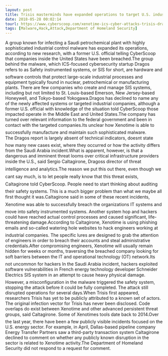 ```yaml
---
layout: post
title: Trisis masterminds have expanded operations to target U.S. industrial firms
date: 2018-05-28 00:02:14
tourl: https://www.cyberscoop.com/xenotime-ics-cyber-attacks-trisis-dragos/?category_news=technology
tags: [Malware,Hack,Attack,Department of Homeland Security]
---
```

A group known for infecting a Saudi petrochemical plant with highly sophisticated industrial control malware has expanded its operations, according to new research, with a former U.S. official telling CyberScoop that companies inside the United States have been breached.The group behind the malware, which ICS-focused cybersecurity startup Dragos refers to as Safety instrumented systems, or SIS for short, are hardware and software controls that protect large-scale industrial processes and equipment typically found in nuclear, petrochemical or manufacturing plants. There are few companies who create and manage SIS systems, including but not limited to St. Louis-based Emerson, New Jersey-based Honeywell, and Tokyo-based Yokogawa.Dragos has declined to name any of the newly affected systems or targeted industrial companies, although a former U.S. official with knowledge of the situation told CyberScoop those impacted operate in the Middle East and United States.The company has turned over relevant information to the federal government and been in contact with the targeted companies.Its unclear how Xenotime is able to successfully manufacture and maintain such sophisticated malware. The Dragos report is largely absent of technical indicators, doesnt state how many new cases exist, where they occurred or how the activity differs from the Saudi Arabia incident.What is apparent, however, is that a dangerous and imminent threat looms over critical infrastructure providers inside the U.S., said Sergio Caltagirone, Dragoss director of threat intelligence and analytics.The reason we put this out there, even though we cant say much, is to let people really know that this threat exists, Caltagirone told CyberScoop. People need to start thinking about auditing their safety systems. This is a much bigger problem than what we maybe all first thought it was.Caltagirone said in some of these recent incidents, Xenotime was able to successfully breach the organizations IT systems and move into safety instrumented systems. Another system hop and hackers could have reached actual control processes and caused significant, life-threatening damage.According to Caltagirone, Xenotime is using phishing emails and so-called watering hole websites to hack engineers working at industrial companies. The specific lures are designed to grab the attention of engineers in order to breach their accounts and steal administrative credentials.After compromising engineers, Xenotime will usually remain hidden for weeks or months, traversing the breached company looking for soft barriers between the IT and operational technology (OT) network.Its not uncommon for hackers In the Saudi Arabia incident, hackers exploited software vulnerabilities in French energy technology developer Schneider Electrics SIS system in an attempt to cause heavy physical damage. However, a misconfiguration in the malware triggered the safety system, stopping the attack before it could be fully completed. The attack still disrupted operations for several days.When Trisis first appeared, researchers Trisis has yet to be publicly attributed to a known set of actors. The original infection vector for Trisis has never been disclosed. Code overlaps do exist between Xenotime and other advanced persistent threat groups, said Caltagirone. Some of Xenotimes tools date back to 2014.Over the last year, there have been a few publicly visible incidents focused on the U.S. energy sector. For example, in April, Dallas-based pipeline company Energy Transfer Partners saw a third-party transaction system Caltagirone declined to comment on whether any publicly known disruption in the sector is related to Xenotime activity.The Department of Homeland Security did not respond to a request for comment.